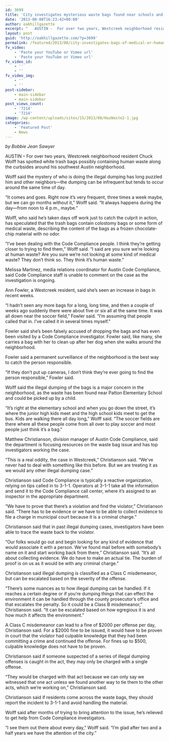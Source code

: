 ```yaml
---
id: 3699
title: 'City investigates mysterious waste bags found near schools and soccer fields'
date: '2013-08-08T16:23:42+00:00'
author: oakhillgazette
excerpt: "   AUSTIN -  For over two years, Westcreek neighborhood resident Chuck Wolff has spotted white trash bags possibly containing human waste along the curbsides around his southwest Austin neighborhood.\n\n   Wolff said the mystery of who is doing the illegal dumping has long puzzled him and other neighbors—the dumping can be infrequent but tends to occur around the same time of day.\n\n   \"It comes and goes. Right now it's very frequent, three times a week maybe, but we can go months without it,\" Wolff said. \"It always happens during the day—from noon to 4 p.m., maybe.\"\n\n   Wolff, who said he's taken days off work just to catch the culprit in action, has speculated that the trash bags contain colostomy bags or some form of medical waste, describing the content of the bags as a frozen chocolate-chip material with no odor.\n\n   \"I've been dealing with the Code Compliance people. I think they're getting closer to trying to find them,\" Wolff said. \"I said are you sure we're looking at human waste? Are you sure we're not looking at some kind of medical waste? They don't think so. They think it's human waste.\"\n"
layout: post
guid: 'http://oakhillgazette.com/?p=3699'
permalink: /featured/2013/08/city-investigates-bags-of-medical-or-human-waste-found-near-schools-and-soccer-fields/
fv_video:
    - 'Paste your YouTube or Vimeo url'
    - 'Paste your YouTube or Vimeo url'
fv_video_id:
    - ''
    - ''
fv_video_img:
    - ''
    - ''
post-sidebar:
    - main-sidebar
    - main-sidebar
post_views_count:
    - '7214'
    - '7214'
image: /wp-content/uploads/sites/15/2013/08/HazWaste2-1.jpg
categories:
    - 'Featured Post'
    - News
---
```


*by Bobbie Jean Sawyer*

AUSTIN – For over two years, Westcreek neighborhood resident Chuck Wolff has spotted white trash bags possibly containing human waste along the curbsides around his southwest Austin neighborhood.

Wolff said the mystery of who is doing the illegal dumping has long puzzled him and other neighbors—the dumping can be infrequent but tends to occur around the same time of day.

“It comes and goes. Right now it’s very frequent, three times a week maybe, but we can go months without it,” Wolff said. “It always happens during the day—from noon to 4 p.m., maybe.”

Wolff, who said he’s taken days off work just to catch the culprit in action, has speculated that the trash bags contain colostomy bags or some form of medical waste, describing the content of the bags as a frozen chocolate-chip material with no odor.

“I’ve been dealing with the Code Compliance people. I think they’re getting closer to trying to find them,” Wolff said. “I said are you sure we’re looking at human waste? Are you sure we’re not looking at some kind of medical waste? They don’t think so. They think it’s human waste.”

Melissa Martinez, media relations coordinator for Austin Code Compliance, said Code Compliance staff is unable to comment on the case as the investigation is ongoing.

Ann Fowler, a Westcreek resident, said she’s seen an increase in bags in recent weeks.

“I hadn’t seen any more bags for a long, long time, and then a couple of weeks ago suddenly there were about five or six all at the same time. It was all down near the soccer field,” Fowler said. “I’m assuming that people called that in. I’ve called it in several times myself.”

Fowler said she’s been falsely accused of dropping the bags and has even been visited by a Code Compliance investigator. Fowler said, like many, she carries a bag with her to clean up after her dog when she walks around the neighborhood.

Fowler said a permanent surveillance of the neighborhood is the best way to catch the person responsible.

“If they don’t put up cameras, I don’t think they’re ever going to find the person responsible,” Fowler said.

Wolff said the illegal dumping of the bags is a major concern in the neighborhood, as the waste has been found near Patton Elementary School and could be picked up by a child.

“It’s right at the elementary school and when you go down the street, it’s where the junior high kids meet and the high school kids meet to get the bus. Kids are walking there all day long,” Wolff said. “The soccer fields are there where all these people come from all over to play soccer and most people just think it’s a bag.”

Matthew Christianson, division manager of Austin Code Compliance, said the department is focusing resources on the waste bag issue and has top investigators working the case.

“This is a real oddity, the case in Westcreek,” Christianson said. “We’ve never had to deal with something like this before. But we are treating it as we would any other illegal dumping case.”

Christianson said Code Compliance is typically a reactive organization, relying on tips called in to 3-1-1. Operators at 3-1-1 take all the information and send it to the Code Compliance call center, where it’s assigned to an inspector in the appropriate department.

“We have to prove that there’s a violation and find the violator,” Christianson said. “There has to be evidence or we have to be able to collect evidence to file a charge in municipal court because it is a criminal charge.”

Christianson said that in past illegal dumping cases, investigators have been able to trace the waste back to the violator.

“Our folks would go out and begin looking for any kind of evidence that would associate it with a person. We’ve found mail before with somebody’s name on it and start working back from there,” Christianson said. “It’s all about collecting evidence. We do have to make an actual tie. The burden of proof is on us as it would be with any criminal charge.”

Christianson said illegal dumping is classified as a Class C misdemeanor, but can be escalated based on the severity of the offense.

“There’s some nuances as to how illegal dumping can be handled. If it reaches a certain degree or if you’re dumping things that can effect the environment it can be handled through the county prosecutor’s office and that escalates the penalty. So it could be a Class B misdemeanor,” Christianson said. “It can be escalated based on how egregious it is and how much it affects the environment.”

A Class C misdemeanor can lead to a fine of $2000 per offense per day, Christianson said. For a $2000 fine to be issued, it would have to be proven in court that the violator had culpable knowledge that they had been committing a crime and continued the offense. For fines up to $500, culpable knowledge does not have to be proven.

Christianson said if someone suspected of a series of illegal dumping offenses is caught in the act, they may only be charged with a single offense.

“They would be charged with that act because we can only say we witnessed that one act unless we found another way to tie them to the other acts, which we’re working on,” Christianson said.

Christianson said if residents come across the waste bags, they should report the incident to 3-1-1 and avoid handling the material.

Wolff said after months of trying to bring attention to the issue, he’s relieved to get help from Code Compliance investigators.

“I see them out there about every day,” Wolff said. “I’m glad after two and a half years we have the attention of the city.”